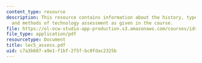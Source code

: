 ```yaml
---
content_type: resource
description: This resource contains information about the history, types, purpose
  and methods of technology assessment as given in the course.
file: https://ol-ocw-studio-app-production.s3.amazonaws.com/courses/ids-900-integrating-doctoral-seminar-on-emerging-technologies-fall-2005/c7a3b607a9e1f1bf2f5fbc0fdac2325b_lec5_assess.pdf
file_type: application/pdf
resourcetype: Document
title: lec5_assess.pdf
uid: c7a3b607-a9e1-f1bf-2f5f-bc0fdac2325b
---
```

